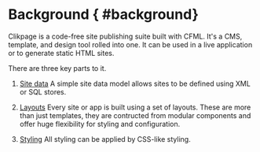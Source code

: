 # Background { #background}

Clikpage is a code-free site publishing suite built with CFML. It's a CMS, template, and design tool rolled into one. It can be used in a live application or to generate static HTML sites.

There are three key parts to it.

1. [Site data](sitedata.md)
    A simple site data model allows sites to be defined using XML or SQL stores. 

2. [Layouts](layouts.md)
    Every site or app is built using a set of layouts. These are more than just templates, they are contructed from modular components and offer huge flexibility for styling and configuration.

3. [Styling](styling.md)
    All styling can be applied by CSS-like styling.
